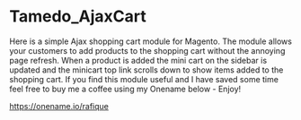 Tamedo_AjaxCart
===============

Here is a simple Ajax shopping cart module for Magento. 
The module allows your customers to add products to the shopping cart without the annoying page refresh. 
When a product is added the mini cart on the sidebar is updated and the minicart top link scrolls down to show items added to the shopping cart. 
If you find this module useful and I have saved some time feel free to buy me a coffee using my Onename below - 
Enjoy!

https://onename.io/rafique
